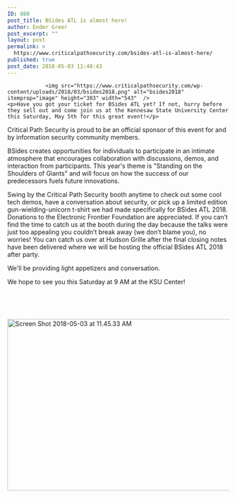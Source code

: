 ```yaml
---
ID: 880
post_title: BSides ATL is almost here!
author: Ender Greer
post_excerpt: ""
layout: post
permalink: >
  https://www.criticalpathsecurity.com/bsides-atl-is-almost-here/
published: true
post_date: 2018-05-03 11:48:43
---
```


				<img src="https://www.criticalpathsecurity.com/wp-content/uploads/2018/03/bsides2018.png" alt="bsides2018" itemprop="image" height="383" width="543"  />
	<p>Have you got your ticket for BSides ATL yet? If not, hurry before they sell out and come join us at the Kennesaw State University Center this Saturday, May 5th for this great event!</p>
<p>Critical Path Security is proud to be an official sponsor of this event for and by information security community members.</p>
<p>BSides creates opportunities for individuals to participate in an intimate atmosphere that encourages collaboration with discussions, demos, and interaction from participants. This year's theme is "Standing on the Shoulders of Giants" and will focus on how the success of our predecessors fuels future innovations.</p>
<p>Swing by the Critical Path Security booth anytime to check out some cool tech demos, have a conversation about security, or pick up a limited edition gun-wielding-unicorn t-shirt we had made specifically for BSides ATL 2018. Donations to the Electronic Frontier Foundation are appreciated. If you can’t find the time to catch us at the booth during the day because the talks were just too appealing you couldn’t break away (we don’t blame you), no worries! You can catch us over at Hudson Grille after the final closing notes have been delivered where we will be hosting the official BSides ATL 2018 after party.</p>
<p>We'll be providing light appetizers and conversation.</p>
<p>We hope to see you this Saturday at 9 AM at the KSU Center!</p>
<p>&nbsp;</p>
<p>&nbsp;</p>
				<a href="https://goo.gl/maps/4RKDqENEC5K2" target="_self" itemprop="url">
				<img src="https://www.criticalpathsecurity.com/wp-content/uploads/2018/05/Screen-Shot-2018-05-03-at-11.45.33-AM.png" alt="Screen Shot 2018-05-03 at 11.45.33 AM" itemprop="image" height="389" width="641"  />
				</a>